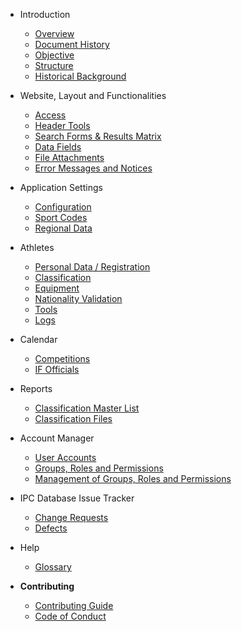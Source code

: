 - Introduction

  - [Overview](README.md)
  - [Document History](introduction/document-history.md)
  - [Objective](introduction/objective.md)
  - [Structure](introduction/structure.md)
  - [Historical Background](introduction/historical-background.md)

- Website, Layout and Functionalities

  - [Access](layout-and-functionalities/access.md)
  - [Header Tools](layout-and-functionalities/header-tools.md)
  - [Search Forms & Results Matrix](layout-and-functionalities/search.md)
  - [Data Fields](layout-and-functionalities/data-fields.md)
  - [File Attachments](layout-and-functionalities/file-attachments.md)
  - [Error Messages and Notices](layout-and-functionalities/error-messages-and-notices.md)

- Application Settings

  - [Configuration](application-settings/configuration.md)
  - [Sport Codes](application-settings/sport-codes.md)
  - [Regional Data](application-settings/regional-data.md)

- Athletes

  - [Personal Data / Registration](athletes/personal-data-or-registration.md)
  - [Classification](athletes/classification.md)
  - [Equipment](athletes/equipment.md)
  - [Nationality Validation](athletes/nationality-validation.md)
  - [Tools](athletes/tools.md)
  - [Logs](athletes/logs.md)

- Calendar

  - [Competitions](calendar/competitions.md)
  - [IF Officials](calendar/if-officials.md)

- Reports

  - [Classification Master List](reports/classification-master-list.md)
  - [Classification Files](reports/classification-files.md)

- Account Manager

  - [User Accounts](account-manager/user-accounts.md)
  - [Groups, Roles and Permissions](account-manager/groups-roles-and-permissions.md)
  - [Management of Groups, Roles and Permissions](account-manager/management-of-groups-roles-and-permissions.md)

- IPC Database Issue Tracker
  - [Change Requests](database-issue-tracker/change-requests.md)
  - [Defects](database-issue-tracker/defects.md)

- Help
  - [Glossary](help/glossary.md)

- **Contributing**
  - [Contributing Guide](CONTRIBUTING.md)
  - [Code of Conduct](CODE_OF_CONDUCT.md)
